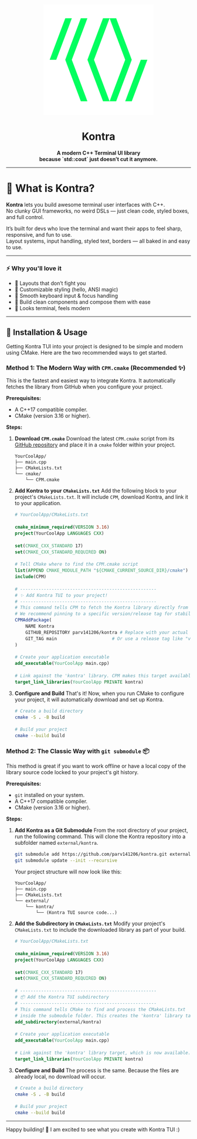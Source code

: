 ﻿<p align="center">
  <img src="./docs/kontra_logo.svg" height="300">
</p>

<h1 align="center">Kontra</h1>
<p align="center"><b>A modern C++ Terminal UI library <br> because `std::cout` just doesn’t cut it anymore.</b></p>

---

# 🚀 What is Kontra?

**Kontra** lets you build awesome terminal user interfaces with C++.  
No clunky GUI frameworks, no weird DSLs — just clean code, styled boxes, and full control.

It’s built for devs who love the terminal and want their apps to feel sharp, responsive, and fun to use.  
Layout systems, input handling, styled text, borders — all baked in and easy to use.

---

### ⚡ Why you'll love it

- 🔲 Layouts that don’t fight you  
- 🎨 Customizable styling (hello, ANSI magic)  
- 🎯 Smooth keyboard input & focus handling  
- 🧩 Build clean components and compose them with ease  
- 🧵 Looks terminal, feels modern

---

## 🚀 Installation & Usage

Getting Kontra TUI into your project is designed to be simple and modern using CMake. Here are the two recommended ways to get started.

### Method 1: The Modern Way with `CPM.cmake` (Recommended ✨)

This is the fastest and easiest way to integrate Kontra. It automatically fetches the library from GitHub when you configure your project.

**Prerequisites:**
*   A C++17 compatible compiler.
*   CMake (version 3.16 or higher).

**Steps:**

1.  **Download `CPM.cmake`**
    Download the latest `CPM.cmake` script from its [GitHub repository](https://github.com/cpm-cmake/CPM.cmake) and place it in a `cmake` folder within your project.

    ```
    YourCoolApp/
    ├── main.cpp
    ├── CMakeLists.txt
    └── cmake/
        └── CPM.cmake
    ```

2.  **Add Kontra to your `CMakeLists.txt`**
    Add the following block to your project's `CMakeLists.txt`. It will include `CPM`, download Kontra, and link it to your application.

    ```cmake
    # YourCoolApp/CMakeLists.txt

    cmake_minimum_required(VERSION 3.16)
    project(YourCoolApp LANGUAGES CXX)

    set(CMAKE_CXX_STANDARD 17)
    set(CMAKE_CXX_STANDARD_REQUIRED ON)

    # Tell CMake where to find the CPM.cmake script
    list(APPEND CMAKE_MODULE_PATH "${CMAKE_CURRENT_SOURCE_DIR}/cmake")
    include(CPM)

    # ----------------------------------------------------
    # ✨ Add Kontra TUI to your project!
    # ----------------------------------------------------
    # This command tells CPM to fetch the Kontra library directly from GitHub.
    # We recommend pinning to a specific version/release tag for stability.
    CPMAddPackage(
        NAME Kontra
        GITHUB_REPOSITORY parv141206/kontra # Replace with your actual username/repo
        GIT_TAG main                     # Or use a release tag like "v1.0.0"
    )

    # Create your application executable
    add_executable(YourCoolApp main.cpp)

    # Link against the 'kontra' library. CPM makes this target available automatically!
    target_link_libraries(YourCoolApp PRIVATE kontra)
    ```

3.  **Configure and Build**
    That's it! Now, when you run CMake to configure your project, it will automatically download and set up Kontra.

    ```bash
    # Create a build directory
    cmake -S . -B build

    # Build your project
    cmake --build build
    ```

### Method 2: The Classic Way with `git submodule` 📦

This method is great if you want to work offline or have a local copy of the library source code locked to your project's git history.

**Prerequisites:**
*   `git` installed on your system.
*   A C++17 compatible compiler.
*   CMake (version 3.16 or higher).

**Steps:**

1.  **Add Kontra as a Git Submodule**
    From the root directory of your project, run the following command. This will clone the Kontra repository into a subfolder named `external/kontra`.

    ```bash
    git submodule add https://github.com/parv141206/kontra.git external/kontra
    git submodule update --init --recursive
    ```
    Your project structure will now look like this:
    ```
    YourCoolApp/
    ├── main.cpp
    ├── CMakeLists.txt
    └── external/
        └── kontra/
            └── (Kontra TUI source code...)
    ```

2.  **Add the Subdirectory in `CMakeLists.txt`**
    Modify your project's `CMakeLists.txt` to include the downloaded library as part of your build.

    ```cmake
    # YourCoolApp/CMakeLists.txt

    cmake_minimum_required(VERSION 3.16)
    project(YourCoolApp LANGUAGES CXX)

    set(CMAKE_CXX_STANDARD 17)
    set(CMAKE_CXX_STANDARD_REQUIRED ON)

    # ----------------------------------------------------
    # 📦 Add the Kontra TUI subdirectory
    # ----------------------------------------------------
    # This command tells CMake to find and process the CMakeLists.txt
    # inside the submodule folder. This creates the 'kontra' library target.
    add_subdirectory(external/kontra)

    # Create your application executable
    add_executable(YourCoolApp main.cpp)

    # Link against the 'kontra' library target, which is now available.
    target_link_libraries(YourCoolApp PRIVATE kontra)
    ```

3.  **Configure and Build**
    The process is the same. Because the files are already local, no download will occur.

    ```bash
    # Create a build directory
    cmake -S . -B build

    # Build your project
    cmake --build build
    ```

---
Happy building! 💖 I am excited to see what you create with Kontra TUI :)